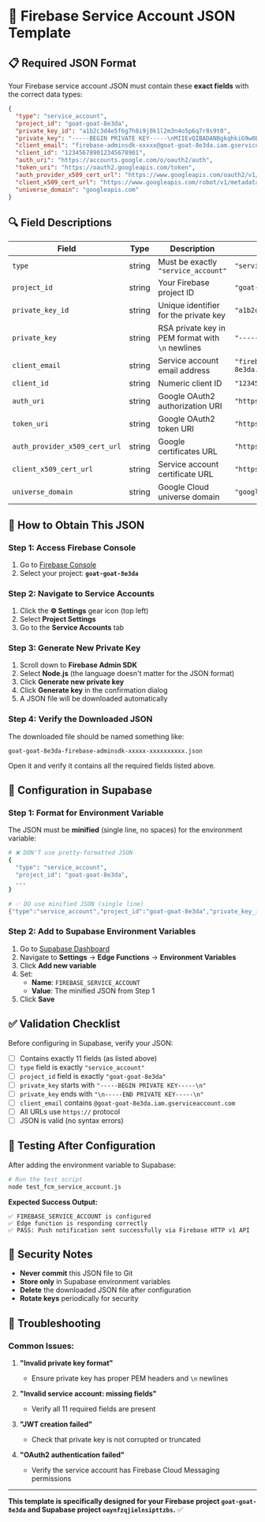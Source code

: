 # 🔑 Firebase Service Account JSON Template

## 📋 **Required JSON Format**

Your Firebase service account JSON must contain these **exact fields** with the correct data types:

```json
{
  "type": "service_account",
  "project_id": "goat-goat-8e3da",
  "private_key_id": "a1b2c3d4e5f6g7h8i9j0k1l2m3n4o5p6q7r8s9t0",
  "private_key": "-----BEGIN PRIVATE KEY-----\nMIIEvQIBADANBgkqhkiG9w0BAQEFAASCBKcwggSjAgEAAoIBAQC...\n-----END PRIVATE KEY-----\n",
  "client_email": "firebase-adminsdk-xxxxx@goat-goat-8e3da.iam.gserviceaccount.com",
  "client_id": "123456789012345678901",
  "auth_uri": "https://accounts.google.com/o/oauth2/auth",
  "token_uri": "https://oauth2.googleapis.com/token",
  "auth_provider_x509_cert_url": "https://www.googleapis.com/oauth2/v1/certs",
  "client_x509_cert_url": "https://www.googleapis.com/robot/v1/metadata/x509/firebase-adminsdk-xxxxx%40goat-goat-8e3da.iam.gserviceaccount.com",
  "universe_domain": "googleapis.com"
}
```

## 🔍 **Field Descriptions**

| Field | Type | Description | Example |
|-------|------|-------------|---------|
| `type` | string | Must be exactly `"service_account"` | `"service_account"` |
| `project_id` | string | Your Firebase project ID | `"goat-goat-8e3da"` |
| `private_key_id` | string | Unique identifier for the private key | `"a1b2c3d4e5f6..."` |
| `private_key` | string | RSA private key in PEM format with `\n` newlines | `"-----BEGIN PRIVATE KEY-----\n..."` |
| `client_email` | string | Service account email address | `"firebase-adminsdk-xxxxx@goat-goat-8e3da.iam.gserviceaccount.com"` |
| `client_id` | string | Numeric client ID | `"123456789012345678901"` |
| `auth_uri` | string | Google OAuth2 authorization URI | `"https://accounts.google.com/o/oauth2/auth"` |
| `token_uri` | string | Google OAuth2 token URI | `"https://oauth2.googleapis.com/token"` |
| `auth_provider_x509_cert_url` | string | Google certificates URL | `"https://www.googleapis.com/oauth2/v1/certs"` |
| `client_x509_cert_url` | string | Service account certificate URL | `"https://www.googleapis.com/robot/v1/metadata/x509/..."` |
| `universe_domain` | string | Google Cloud universe domain | `"googleapis.com"` |

## 🚀 **How to Obtain This JSON**

### **Step 1: Access Firebase Console**
1. Go to [Firebase Console](https://console.firebase.google.com/)
2. Select your project: **`goat-goat-8e3da`**

### **Step 2: Navigate to Service Accounts**
1. Click the **⚙️ Settings** gear icon (top left)
2. Select **Project Settings**
3. Go to the **Service Accounts** tab

### **Step 3: Generate New Private Key**
1. Scroll down to **Firebase Admin SDK**
2. Select **Node.js** (the language doesn't matter for the JSON format)
3. Click **Generate new private key**
4. Click **Generate key** in the confirmation dialog
5. A JSON file will be downloaded automatically

### **Step 4: Verify the Downloaded JSON**
The downloaded file should be named something like:
```
goat-goat-8e3da-firebase-adminsdk-xxxxx-xxxxxxxxxx.json
```

Open it and verify it contains all the required fields listed above.

## 🔧 **Configuration in Supabase**

### **Step 1: Format for Environment Variable**
The JSON must be **minified** (single line, no spaces) for the environment variable:

```bash
# ❌ DON'T use pretty-formatted JSON
{
  "type": "service_account",
  "project_id": "goat-goat-8e3da",
  ...
}

# ✅ DO use minified JSON (single line)
{"type":"service_account","project_id":"goat-goat-8e3da","private_key_id":"...","private_key":"-----BEGIN PRIVATE KEY-----\n...\n-----END PRIVATE KEY-----\n","client_email":"...","client_id":"...","auth_uri":"...","token_uri":"...","auth_provider_x509_cert_url":"...","client_x509_cert_url":"...","universe_domain":"googleapis.com"}
```

### **Step 2: Add to Supabase Environment Variables**
1. Go to [Supabase Dashboard](https://supabase.com/dashboard/project/oaynfzqjielnsipttzbs)
2. Navigate to **Settings** → **Edge Functions** → **Environment Variables**
3. Click **Add new variable**
4. Set:
   - **Name**: `FIREBASE_SERVICE_ACCOUNT`
   - **Value**: The minified JSON from Step 1
5. Click **Save**

## ✅ **Validation Checklist**

Before configuring in Supabase, verify your JSON:

- [ ] Contains exactly 11 fields (as listed above)
- [ ] `type` field is exactly `"service_account"`
- [ ] `project_id` field is exactly `"goat-goat-8e3da"`
- [ ] `private_key` starts with `"-----BEGIN PRIVATE KEY-----\n"`
- [ ] `private_key` ends with `"\n-----END PRIVATE KEY-----\n"`
- [ ] `client_email` contains `@goat-goat-8e3da.iam.gserviceaccount.com`
- [ ] All URLs use `https://` protocol
- [ ] JSON is valid (no syntax errors)

## 🧪 **Testing After Configuration**

After adding the environment variable to Supabase:

```bash
# Run the test script
node test_fcm_service_account.js
```

**Expected Success Output:**
```
✅ FIREBASE_SERVICE_ACCOUNT is configured
✅ Edge function is responding correctly
✅ PASS: Push notification sent successfully via Firebase HTTP v1 API
```

## 🚨 **Security Notes**

- **Never commit** this JSON file to Git
- **Store only** in Supabase environment variables
- **Delete** the downloaded JSON file after configuration
- **Rotate keys** periodically for security

## 🔧 **Troubleshooting**

### **Common Issues:**

1. **"Invalid private key format"**
   - Ensure private key has proper PEM headers and `\n` newlines

2. **"Invalid service account: missing fields"**
   - Verify all 11 required fields are present

3. **"JWT creation failed"**
   - Check that private key is not corrupted or truncated

4. **"OAuth2 authentication failed"**
   - Verify the service account has Firebase Cloud Messaging permissions

---

**This template is specifically designed for your Firebase project `goat-goat-8e3da` and Supabase project `oaynfzqjielnsipttzbs`.** ✅
